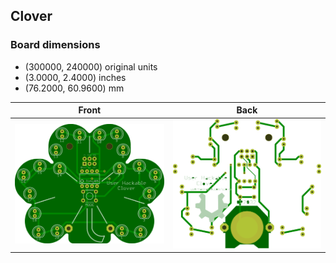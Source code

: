 ## Clover 


### Board dimensions

* (300000, 240000) original units
* (3.0000, 2.4000) inches
* (76.2000, 60.9600) mm



| Front | Back |
| --- | --- |
| ![Front](Clover.png) | ![Back](Clover_back.png) |


